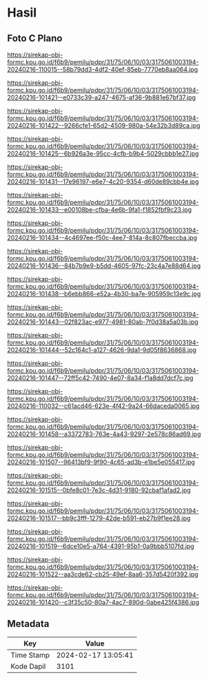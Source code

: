 # Hasil

## Foto C Plano

https://sirekap-obj-formc.kpu.go.id/f6b9/pemilu/pdpr/31/75/06/10/03/3175061003194-20240216-110015--58b79dd3-4df2-40ef-85eb-7770eb8aa064.jpg

https://sirekap-obj-formc.kpu.go.id/f6b9/pemilu/pdpr/31/75/06/10/03/3175061003194-20240216-101421--e0733c39-a247-4675-af36-9b881e67bf37.jpg

https://sirekap-obj-formc.kpu.go.id/f6b9/pemilu/pdpr/31/75/06/10/03/3175061003194-20240216-101422--9266cfe1-65d2-4509-980a-54e32b3d89ca.jpg

https://sirekap-obj-formc.kpu.go.id/f6b9/pemilu/pdpr/31/75/06/10/03/3175061003194-20240216-101425--6b926a3e-95cc-4cfb-b9b4-5029cbbb1e27.jpg

https://sirekap-obj-formc.kpu.go.id/f6b9/pemilu/pdpr/31/75/06/10/03/3175061003194-20240216-101431--17e96197-e6e7-4c20-9354-d60de89cbb4e.jpg

https://sirekap-obj-formc.kpu.go.id/f6b9/pemilu/pdpr/31/75/06/10/03/3175061003194-20240216-101433--e00108be-cfba-4e6b-9fa1-f1852fbf9c23.jpg

https://sirekap-obj-formc.kpu.go.id/f6b9/pemilu/pdpr/31/75/06/10/03/3175061003194-20240216-101434--4c4697ee-f50c-4ee7-814a-8c807fbeccba.jpg

https://sirekap-obj-formc.kpu.go.id/f6b9/pemilu/pdpr/31/75/06/10/03/3175061003194-20240216-101436--84b7b9e9-b5dd-4605-97fc-23c4a7e88d64.jpg

https://sirekap-obj-formc.kpu.go.id/f6b9/pemilu/pdpr/31/75/06/10/03/3175061003194-20240216-101438--b6ebb866-e52a-4b30-ba7e-905959c13e9c.jpg

https://sirekap-obj-formc.kpu.go.id/f6b9/pemilu/pdpr/31/75/06/10/03/3175061003194-20240216-101443--02f823ac-e977-4981-80ab-7f0d38a5a03b.jpg

https://sirekap-obj-formc.kpu.go.id/f6b9/pemilu/pdpr/31/75/06/10/03/3175061003194-20240216-101444--52c164c1-a127-4626-9da1-9d05f8636868.jpg

https://sirekap-obj-formc.kpu.go.id/f6b9/pemilu/pdpr/31/75/06/10/03/3175061003194-20240216-101447--72ff5c42-7490-4e07-8a34-f1a8dd7dcf7c.jpg

https://sirekap-obj-formc.kpu.go.id/f6b9/pemilu/pdpr/31/75/06/10/03/3175061003194-20240216-110032--c61acd46-623e-4f42-9a24-66daceda0065.jpg

https://sirekap-obj-formc.kpu.go.id/f6b9/pemilu/pdpr/31/75/06/10/03/3175061003194-20240216-101458--a3372783-763e-4a43-9297-2e578c86ad69.jpg

https://sirekap-obj-formc.kpu.go.id/f6b9/pemilu/pdpr/31/75/06/10/03/3175061003194-20240216-101507--96413bf9-9f90-4c65-ad3b-e1be5e055417.jpg

https://sirekap-obj-formc.kpu.go.id/f6b9/pemilu/pdpr/31/75/06/10/03/3175061003194-20240216-101515--0bfe8c01-7e3c-4d31-9180-92cbaf1afad2.jpg

https://sirekap-obj-formc.kpu.go.id/f6b9/pemilu/pdpr/31/75/06/10/03/3175061003194-20240216-101517--bb9c3fff-1279-42de-b591-eb27b9f1ee28.jpg

https://sirekap-obj-formc.kpu.go.id/f6b9/pemilu/pdpr/31/75/06/10/03/3175061003194-20240216-101519--6dce10e5-a764-4391-95b1-0a9bbb5107fd.jpg

https://sirekap-obj-formc.kpu.go.id/f6b9/pemilu/pdpr/31/75/06/10/03/3175061003194-20240216-101522--aa3cde62-cb25-49ef-8aa6-357d5420f392.jpg

https://sirekap-obj-formc.kpu.go.id/f6b9/pemilu/pdpr/31/75/06/10/03/3175061003194-20240216-101420--c3f35c50-80a7-4ac7-890d-0abe425f4386.jpg


## Metadata

| Key        | Value               |
| ---------- | ------------------- |
| Time Stamp | 2024-02-17 13:05:41 |
| Kode Dapil | 3101                |



